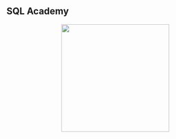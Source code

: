 ## SQL Academy

<div id="header" align="center">
  <img src="https://sql-academy.org/static/logo.svg" width="250"/>
</div>
